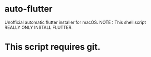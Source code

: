 # auto-flutter
Unofficial automatic flutter installer for macOS. NOTE : This shell script REALLY ONLY INSTALL FLUTTER.

# This script requires git.
